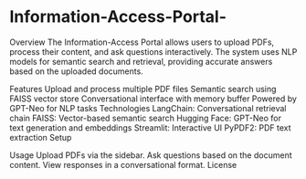 # Information-Access-Portal-
Overview
The Information-Access Portal allows users to upload PDFs, process their content, and ask questions interactively. The system uses NLP models for semantic search and retrieval, providing accurate answers based on the uploaded documents.

Features
Upload and process multiple PDF files
Semantic search using FAISS vector store
Conversational interface with memory buffer
Powered by GPT-Neo for NLP tasks
Technologies
LangChain: Conversational retrieval chain
FAISS: Vector-based semantic search
Hugging Face: GPT-Neo for text generation and embeddings
Streamlit: Interactive UI
PyPDF2: PDF text extraction
Setup

Usage
Upload PDFs via the sidebar.
Ask questions based on the document content.
View responses in a conversational format.
License